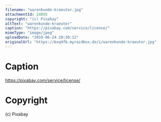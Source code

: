 ```yaml
---
filename: "warenkunde-kraeuter.jpg"
attachmentId: 24895
copyright: "(c) Pixabay"
altText: "warenkunde-kraeuter"
caption: "https://pixabay.com/service/license/"
mimeType: "image/jpeg"
uploadDate: "2019-06-24 20:30:12"
originalUrl: "https://bxq4fb.myraidbox.de/i/warenkunde-kraeuter.jpg"
---
```


# Caption

https://pixabay.com/service/license/

# Copyright

(c) Pixabay
